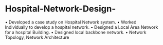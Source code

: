 # Hospital-Network-Design-
•	Developed a case study on Hospital Network system.
•	Worked Individually to develop a hospital network.
•	Designed a Local Area Network for a hospital Building.
•	Designed local backbone network.
•	Network Topology, Network Architecture 
